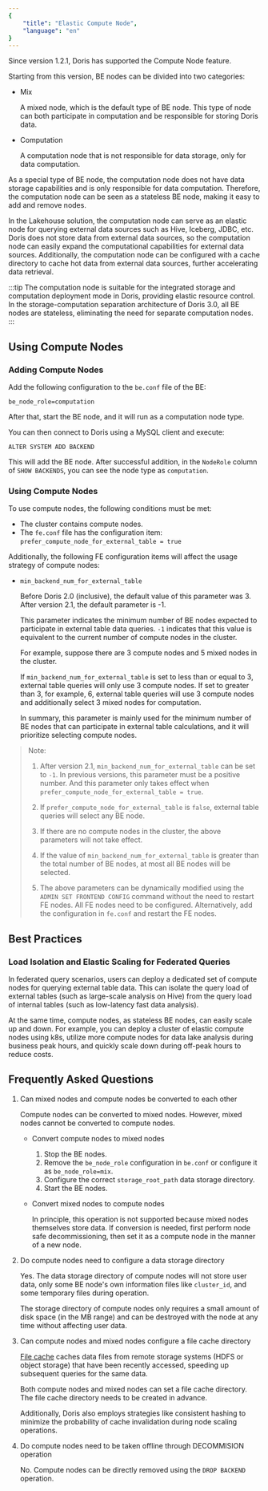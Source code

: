 ```yaml
---
{
    "title": "Elastic Compute Node",
    "language": "en"
}
---
```


<!-- 
Licensed to the Apache Software Foundation (ASF) under one
or more contributor license agreements.  See the NOTICE file
distributed with this work for additional information
regarding copyright ownership.  The ASF licenses this file
to you under the Apache License, Version 2.0 (the
"License"); you may not use this file except in compliance
with the License.  You may obtain a copy of the License at

  http://www.apache.org/licenses/LICENSE-2.0

Unless required by applicable law or agreed to in writing,
software distributed under the License is distributed on an
"AS IS" BASIS, WITHOUT WARRANTIES OR CONDITIONS OF ANY
KIND, either express or implied.  See the License for the
specific language governing permissions and limitations
under the License.
-->

Since version 1.2.1, Doris has supported the Compute Node feature.

Starting from this version, BE nodes can be divided into two categories:

- Mix

    A mixed node, which is the default type of BE node. This type of node can both participate in computation and be responsible for storing Doris data.

- Computation

    A computation node that is not responsible for data storage, only for data computation.

As a special type of BE node, the computation node does not have data storage capabilities and is only responsible for data computation. Therefore, the computation node can be seen as a stateless BE node, making it easy to add and remove nodes.

In the Lakehouse solution, the computation node can serve as an elastic node for querying external data sources such as Hive, Iceberg, JDBC, etc. Doris does not store data from external data sources, so the computation node can easily expand the computational capabilities for external data sources. Additionally, the computation node can be configured with a cache directory to cache hot data from external data sources, further accelerating data retrieval.

:::tip
The computation node is suitable for the integrated storage and computation deployment mode in Doris, providing elastic resource control. In the storage-computation separation architecture of Doris 3.0, all BE nodes are stateless, eliminating the need for separate computation nodes.
:::

## Using Compute Nodes

### Adding Compute Nodes

Add the following configuration to the `be.conf` file of the BE:

`be_node_role=computation`

After that, start the BE node, and it will run as a computation node type.

You can then connect to Doris using a MySQL client and execute:

`ALTER SYSTEM ADD BACKEND`

This will add the BE node. After successful addition, in the `NodeRole` column of `SHOW BACKENDS`, you can see the node type as `computation`.

### Using Compute Nodes

To use compute nodes, the following conditions must be met:

- The cluster contains compute nodes.
- The `fe.conf` file has the configuration item: `prefer_compute_node_for_external_table = true`

Additionally, the following FE configuration items will affect the usage strategy of compute nodes:

- `min_backend_num_for_external_table`

    Before Doris 2.0 (inclusive), the default value of this parameter was 3. After version 2.1, the default parameter is -1.

    This parameter indicates the minimum number of BE nodes expected to participate in external table data queries. `-1` indicates that this value is equivalent to the current number of compute nodes in the cluster.

    For example, suppose there are 3 compute nodes and 5 mixed nodes in the cluster.

    If `min_backend_num_for_external_table` is set to less than or equal to 3, external table queries will only use 3 compute nodes. If set to greater than 3, for example, 6, external table queries will use 3 compute nodes and additionally select 3 mixed nodes for computation.

    In summary, this parameter is mainly used for the minimum number of BE nodes that can participate in external table calculations, and it will prioritize selecting compute nodes.

> Note:
> 
> 1. After version 2.1, `min_backend_num_for_external_table` can be set to `-1`. In previous versions, this parameter must be a positive number. And this parameter only takes effect when `prefer_compute_node_for_external_table = true`.
> 
> 2. If `prefer_compute_node_for_external_table` is `false`, external table queries will select any BE node.
> 
> 3. If there are no compute nodes in the cluster, the above parameters will not take effect.
> 
> 4. If the value of `min_backend_num_for_external_table` is greater than the total number of BE nodes, at most all BE nodes will be selected.
> 
> 5. The above parameters can be dynamically modified using the `ADMIN SET FRONTEND CONFIG` command without the need to restart FE nodes. All FE nodes need to be configured. Alternatively, add the configuration in `fe.conf` and restart the FE nodes.

## Best Practices

### Load Isolation and Elastic Scaling for Federated Queries

In federated query scenarios, users can deploy a dedicated set of compute nodes for querying external table data. This can isolate the query load of external tables (such as large-scale analysis on Hive) from the query load of internal tables (such as low-latency fast data analysis).

At the same time, compute nodes, as stateless BE nodes, can easily scale up and down. For example, you can deploy a cluster of elastic compute nodes using k8s, utilize more compute nodes for data lake analysis during business peak hours, and quickly scale down during off-peak hours to reduce costs.

## Frequently Asked Questions

1. Can mixed nodes and compute nodes be converted to each other

    Compute nodes can be converted to mixed nodes. However, mixed nodes cannot be converted to compute nodes.
    
    - Convert compute nodes to mixed nodes

        1. Stop the BE nodes.
        2. Remove the `be_node_role` configuration in `be.conf` or configure it as `be_node_role=mix`.
        3. Configure the correct `storage_root_path` data storage directory.
        4. Start the BE nodes.

    - Convert mixed nodes to compute nodes

        In principle, this operation is not supported because mixed nodes themselves store data. If conversion is needed, first perform node safe decommissioning, then set it as a compute node in the manner of a new node.

2. Do compute nodes need to configure a data storage directory

    Yes. The data storage directory of compute nodes will not store user data, only some BE node's own information files like `cluster_id`, and some temporary files during operation.
    
    The storage directory of compute nodes only requires a small amount of disk space (in the MB range) and can be destroyed with the node at any time without affecting user data.

3. Can compute nodes and mixed nodes configure a file cache directory

    [File cache](../lakehouse/filecache) caches data files from remote storage systems (HDFS or object storage) that have been recently accessed, speeding up subsequent queries for the same data.
    
    Both compute nodes and mixed nodes can set a file cache directory. The file cache directory needs to be created in advance.
    
    Additionally, Doris also employs strategies like consistent hashing to minimize the probability of cache invalidation during node scaling operations.

4. Do compute nodes need to be taken offline through DECOMMISION operation

    No. Compute nodes can be directly removed using the `DROP BACKEND` operation.
